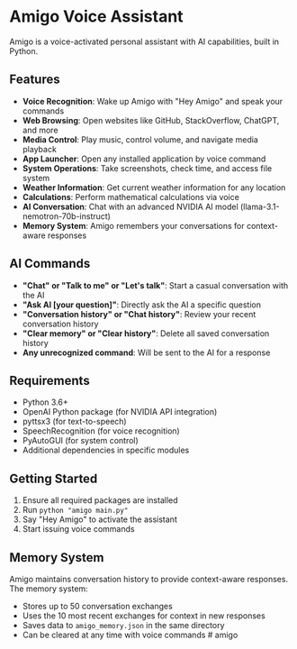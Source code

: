 # Amigo Voice Assistant

Amigo is a voice-activated personal assistant with AI capabilities, built in Python.

## Features

- **Voice Recognition**: Wake up Amigo with "Hey Amigo" and speak your commands
- **Web Browsing**: Open websites like GitHub, StackOverflow, ChatGPT, and more
- **Media Control**: Play music, control volume, and navigate media playback
- **App Launcher**: Open any installed application by voice command
- **System Operations**: Take screenshots, check time, and access file system
- **Weather Information**: Get current weather information for any location
- **Calculations**: Perform mathematical calculations via voice
- **AI Conversation**: Chat with an advanced NVIDIA AI model (llama-3.1-nemotron-70b-instruct)
- **Memory System**: Amigo remembers your conversations for context-aware responses

## AI Commands

- **"Chat" or "Talk to me" or "Let's talk"**: Start a casual conversation with the AI
- **"Ask AI [your question]"**: Directly ask the AI a specific question
- **"Conversation history" or "Chat history"**: Review your recent conversation history
- **"Clear memory" or "Clear history"**: Delete all saved conversation history
- **Any unrecognized command**: Will be sent to the AI for a response

## Requirements

- Python 3.6+
- OpenAI Python package (for NVIDIA API integration)
- pyttsx3 (for text-to-speech)
- SpeechRecognition (for voice recognition)
- PyAutoGUI (for system control)
- Additional dependencies in specific modules

## Getting Started

1. Ensure all required packages are installed
2. Run `python "amigo main.py"`
3. Say "Hey Amigo" to activate the assistant
4. Start issuing voice commands

## Memory System

Amigo maintains conversation history to provide context-aware responses. The memory system:

- Stores up to 50 conversation exchanges
- Uses the 10 most recent exchanges for context in new responses
- Saves data to `amigo_memory.json` in the same directory
- Can be cleared at any time with voice commands #   a m i g o  
 